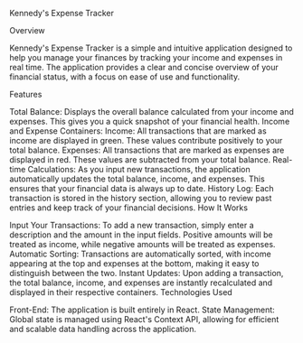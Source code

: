 Kennedy's Expense Tracker

Overview

Kennedy's Expense Tracker is a simple and intuitive application designed to help you manage your finances by tracking your income and expenses 
in real time. The application provides a clear and concise overview of your financial status, with a focus on ease of use and functionality.


Features

Total Balance: Displays the overall balance calculated from your income and expenses. This gives you a quick snapshot of your financial health.
Income and Expense Containers:
Income: All transactions that are marked as income are displayed in green. These values contribute positively to your total balance.
Expenses: All transactions that are marked as expenses are displayed in red. These values are subtracted from your total balance.
Real-time Calculations: As you input new transactions, the application automatically updates the total balance, income, and expenses. This ensures that your financial data is always up to date.
History Log: Each transaction is stored in the history section, allowing you to review past entries and keep track of your financial decisions.
How It Works

Input Your Transactions: To add a new transaction, simply enter a description and the amount in the input fields. Positive amounts will be treated as income, while negative amounts will be treated as expenses.
Automatic Sorting: Transactions are automatically sorted, with income appearing at the top and expenses at the bottom, making it easy to distinguish between the two.
Instant Updates: Upon adding a transaction, the total balance, income, and expenses are instantly recalculated and displayed in their respective containers.
Technologies Used

Front-End: The application is built entirely in React.
State Management: Global state is managed using React's Context API, allowing for efficient and scalable data handling across the application.

